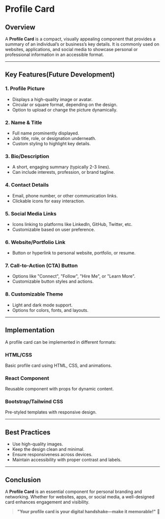 # Profile Card 

## Overview
A **Profile Card** is a compact, visually appealing component that provides a summary of an individual’s or business’s key details. It is commonly used on websites, applications, and social media to showcase personal or professional information in an accessible format.

---

## Key Features(Future Development)

### 1. **Profile Picture**
   - Displays a high-quality image or avatar.
   - Circular or square format, depending on the design.
   - Option to upload or change the picture dynamically.

### 2. **Name & Title**
   - Full name prominently displayed.
   - Job title, role, or designation underneath.
   - Custom styling to highlight key details.

### 3. **Bio/Description**
   - A short, engaging summary (typically 2-3 lines).
   - Can include interests, profession, or brand tagline.

### 4. **Contact Details**
   - Email, phone number, or other communication links.
   - Clickable icons for easy interaction.

### 5. **Social Media Links**
   - Icons linking to platforms like LinkedIn, GitHub, Twitter, etc.
   - Customizable based on user preference.

### 6. **Website/Portfolio Link**
   - Button or hyperlink to personal website, portfolio, or resume.

### 7. **Call-to-Action (CTA) Button**
   - Options like "Connect", "Follow", "Hire Me", or "Learn More".
   - Customizable button styles and actions.

### 8. **Customizable Theme**
   - Light and dark mode support.
   - Options for colors, fonts, and layouts.

---

## Implementation
A profile card can be implemented in different formats:

### **HTML/CSS**
Basic profile card using HTML, CSS, and animations.

### **React Component**
Reusable component with props for dynamic content.

### **Bootstrap/Tailwind CSS**
Pre-styled templates with responsive design.

---

## Best Practices
- Use high-quality images.
- Keep the design clean and minimal.
- Ensure responsiveness across devices.
- Maintain accessibility with proper contrast and labels.

---

## Conclusion
A **Profile Card** is an essential component for personal branding and networking. Whether for websites, apps, or social media, a well-designed card enhances engagement and visibility.

> **"Your profile card is your digital handshake—make it memorable!"** 🤝


